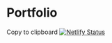 # Portfolio

Copy to clipboard
[![Netlify Status](https://api.netlify.com/api/v1/badges/9ed2c0cc-e258-495f-999c-e74c00b96071/deploy-status)](https://app.netlify.com/sites/laughing-einstein-fd391e/deploys)
